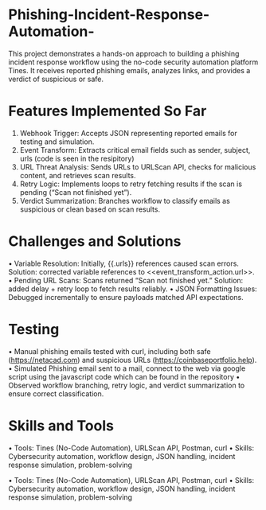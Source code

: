 # Phishing-Incident-Response-Automation-
This project demonstrates a hands-on approach to building a phishing incident response workflow using the no-code security automation platform Tines. It receives reported phishing emails, analyzes links, and provides a verdict of suspicious or safe.

# Features Implemented So Far
1.	Webhook Trigger: Accepts JSON representing reported emails for testing and simulation.
2.	Event Transform: Extracts critical email fields such as sender, subject, urls (code is seen in the resipitory)
3.	URL Threat Analysis: Sends URLs to URLScan API, checks for malicious content, and retrieves scan results.
4.	Retry Logic: Implements loops to retry fetching results if the scan is pending (“Scan not finished yet”).
5.	Verdict Summarization: Branches workflow to classify emails as suspicious or clean based on scan results.
   
# Challenges and Solutions
•	Variable Resolution: Initially, {{.urls}} references caused scan errors. Solution: corrected variable references to <<event_transform_action.url>>.
•	Pending URL Scans: Scans returned “Scan not finished yet.” Solution: added delay + retry loop to fetch results reliably.
•	JSON Formatting Issues: Debugged incrementally to ensure payloads matched API expectations.

# Testing
•	Manual phishing emails tested with curl,  including both safe (https://netacad.com) and suspicious URLs (https://coinbaseportfolio.help).
•	Simulated Phishing email sent to a mail, connect to the web via google script using the javascript code which can be found in the repository
•	Observed workflow branching, retry logic, and verdict summarization to ensure correct classification.

# Skills and Tools
•	Tools: Tines (No-Code Automation), URLScan API, Postman, curl
•	Skills: Cybersecurity automation, workflow design, JSON handling, incident response simulation, problem-solving

•	Tools: Tines (No-Code Automation), URLScan API, Postman, curl
•	Skills: Cybersecurity automation, workflow design, JSON handling, incident response simulation, problem-solving
